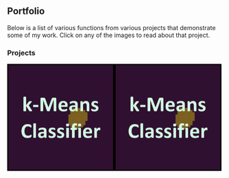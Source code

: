 ## Portfolio

Below is a list of various functions from various projects that demonstrate some of my work. Click on any of the images to read about that project.

### Projects

[<img align="left" width="250px" height="250px" src="images/menu_icon_k_means.gif?raw=true"/>](k_means_classifier.md)
[<img padding="30px" align="left" width="250px" height="250px" src="images/menu_icon_k_means.gif?raw=true"/>](k_means_classifier.md)

